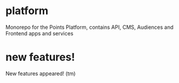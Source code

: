 # platform
Monorepo for the Points Platform, contains API, CMS, Audiences and Frontend apps and services

# new features!
New features appeared! (tm)